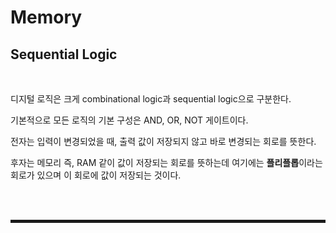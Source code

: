 # Memory
## Sequential Logic

<br>

디지털 로직은 크게 combinational logic과 sequential logic으로 구분한다.

기본적으로 모든 로직의 기본 구성은 AND, OR, NOT 게이트이다.

전자는 입력이 변경되었을 때, 출력 값이 저장되지 않고 바로 변경되는 회로를 뜻한다.

후자는 메모리 즉, RAM 같이 값이 저장되는 회로를 뜻하는데 여기에는 **플리플롭**이라는 회로가 있으며 이 회로에 값이 저장되는 것이다.

<br><br>
<hr style="border: 2px solid;">
<br><br>
